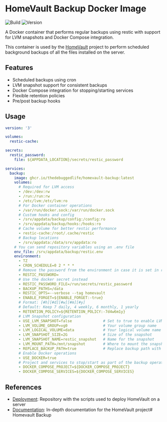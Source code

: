 # HomeVault Backup Docker Image

![Build](https://img.shields.io/github/actions/workflow/status/thedebuggedlife/homevault-backup/build_backup_image.yml?logo=githubactions&logoColor=%232088FF)
![Version](https://img.shields.io/github/v/tag/thedebuggedlife/homevault-backup?sort=semver&logo=docker&logoColor=%232496ED&label=image)

A Docker container that performs regular backups using restic with support for LVM snapshots and Docker Compose integration.

This container is used by the [HomeVault](https://thedebugged.life/homevault/introduction/) project to perform scheduled background backups of all the files installed on the server.


## Features

- Scheduled backups using cron
- LVM snapshot support for consistent backups
- Docker Compose integration for stopping/starting services
- Flexible retention policies
- Pre/post backup hooks

## Usage

```yaml
version: '3'

volumes:
  restic-cache:

secrets:
  restic_password:
    file: ${APPDATA_LOCATION}/secrets/restic_password

services:
  backup:
    image: ghcr.io/thedebuggedlife/homevault-backup:latest
    volumes:
      # Required for LVM access
      - /dev:/dev:rw
      - /run:/run:rw
      - /etc/lvm:/etc/lvm:ro
      # For Docker container operations
      - /var/run/docker.sock:/var/run/docker.sock
      # Custom hooks and config
      - /srv/appdata/backup/config:/config:ro
      - /srv/appdata/backup/hooks:/hooks:ro
      # Cache volume for better restic performance
      - restic-cache:/root/.cache/restic
      # Backup locations
      - /srv/appdata:/data/srv/appdata:ro
    # You can send repository variables using an .env file
    env_file: /srv/appdata/backup/restic.env
    environment:
      - TZ
      - CRON_SCHEDULE=0 2 * * *
      # Remove the password from the environment in case it is set in restic.env
      - RESTIC_PASSWORD=
      # Use the docker secret instead
      - RESTIC_PASSWORD_FILE=/run/secrets/restic_password
      - BACKUP_PATHS=/data
      - RESTIC_OPTS=--verbose --tag homevault
      - ENABLE_FORGET=${ENABLE_FORGET:-true}
      # Format: [#h][#d][#w][#m][#y]
      # Default: Keep 7 daily, 4 weekly, 6 monthly, 1 yearly
      - RETENTION_POLICY=${RETENTION_POLICY:-7d4w6m1y}
      # LVM Snapshot configuration
      - USE_LVM_SNAPSHOT=false              # Set to true to enable LVM snapshots
      - LVM_VOLUME_GROUP=vg0                # Your volume group name
      - LVM_LOGICAL_VOLUME=data             # Your logical volume name
      - LVM_SNAPSHOT_SIZE=2G                # Size of the snapshot
      - LVM_SNAPSHOT_NAME=restic_snapshot   # Name for the snapshot
      - LVM_MOUNT_PATH=/mnt/snapshot        # Where to mount the snapshot
      - REPLACE_BACKUP_PATH=true            # Replace backup path with snapshot path
      # Enable Docker operations
      - USE_DOCKER=true
      # Project and services to stop/start as part of the backup operation
      - DOCKER_COMPOSE_PROJECT=${DOCKER_COMPOSE_PROJECT}
      - DOCKER_COMPOSE_SERVICES=${DOCKER_COMPOSE_SERVICES}
```

## References

- [Deployment](https://github.com/thedebuggedlife/homevault-deployment): Repository with the scripts used to deploy HomeVault on a server
- [Documentation](https://thedebugged.life/homevault/introduction/): In-depth documentation for the HomeVault project# Homevault Backup